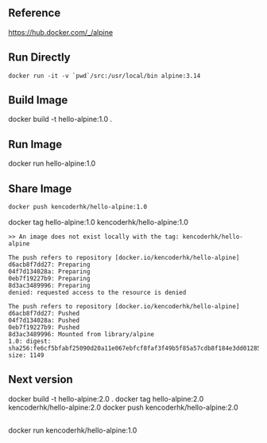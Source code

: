 
## Reference 
https://hub.docker.com/_/alpine

## Run Directly 
```
docker run -it -v `pwd`/src:/usr/local/bin alpine:3.14 
```

## Build Image 
docker build -t hello-alpine:1.0 .

## Run Image 
docker run  hello-alpine:1.0

## Share Image 
```sh
docker push kencoderhk/hello-alpine:1.0
```

docker tag hello-alpine:1.0 kencoderhk/hello-alpine:1.0

```
>> An image does not exist locally with the tag: kencoderhk/hello-alpine
```

```
The push refers to repository [docker.io/kencoderhk/hello-alpine]
d6acb8f7dd27: Preparing 
04f7d134028a: Preparing 
0eb7f19227b9: Preparing 
8d3ac3489996: Preparing 
denied: requested access to the resource is denied
```

```
The push refers to repository [docker.io/kencoderhk/hello-alpine]
d6acb8f7dd27: Pushed 
04f7d134028a: Pushed 
0eb7f19227b9: Pushed 
8d3ac3489996: Mounted from library/alpine 
1.0: digest: sha256:fe6cf5bfabf25090d20a11e067ebfcf8faf3f49b5f85a57cdb8f184e3dd01285 size: 1149
```

## Next version 

docker build -t hello-alpine:2.0 .
docker tag hello-alpine:2.0 kencoderhk/hello-alpine:2.0
docker push kencoderhk/hello-alpine:2.0

## 
docker run kencoderhk/hello-alpine:1.0 
